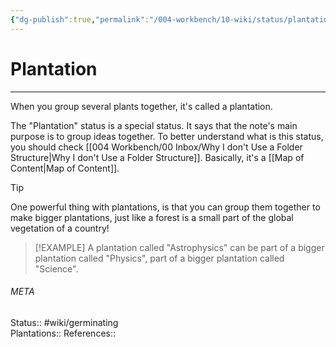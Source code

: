```yaml
---
{"dg-publish":true,"permalink":"/004-workbench/10-wiki/status/plantation-20230114032002/"}
---
```


# Plantation
---
When you group several plants together, it's called a plantation.

The "Plantation" status is a special status. It says that the note's main purpose is to group ideas together. To better understand what is this status, you should check [[004 Workbench/00 Inbox/Why I don't Use a Folder Structure\|Why I don't Use a Folder Structure]]. Basically, it's a [[Map of Content\|Map of Content]].

> [!TIP]
One powerful thing with plantations, is that you can group them together to make bigger plantations, just like a forest is a small part of the global vegetation of a country!

>[!EXAMPLE]
A plantation called "Astrophysics" can be part of a bigger plantation called "Physics", part of a bigger plantation called "Science".


###### META
Status:: #wiki/germinating  
Plantations:: 
References:: 
